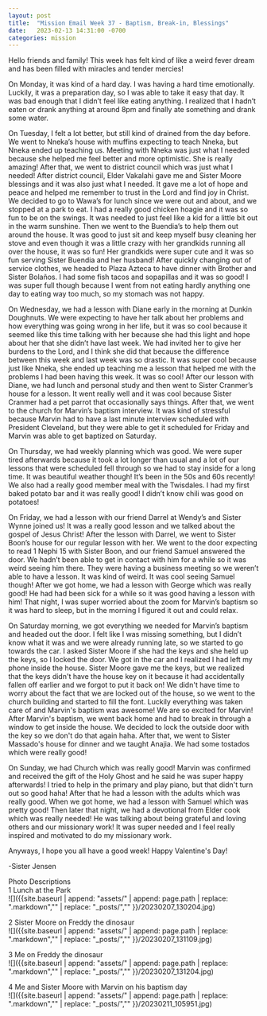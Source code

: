 ```yaml
---
layout: post
title:  "Mission Email Week 37 - Baptism, Break-in, Blessings"
date:   2023-02-13 14:31:00 -0700
categories: mission
---
```

Hello friends and family! This week has felt kind of like a weird fever dream and has been filled with miracles and tender mercies!

On Monday, it was kind of a hard day. I was having a hard time emotionally. Luckily, it was a preparation day, so I was able to take it easy that day. It was bad enough that I didn’t feel like eating anything. I realized that I hadn’t eaten or drank anything at around 8pm and finally ate something and drank some water.

On Tuesday, I felt a lot better, but still kind of drained from the day before. We went to Nneka’s house with muffins expecting to teach Nneka, but Nneka ended up teaching us. Meeting with Nneka was just what I needed because she helped me feel better and more optimistic. She is really amazing! After that, we went to district council which was just what I needed! After district council, Elder Vakalahi gave me and Sister Moore blessings and it was also just what I needed. It gave me a lot of hope and peace and helped me remember to trust in the Lord and find joy in Christ. We decided to go to Wawa’s for lunch since we were out and about, and we stopped at a park to eat. I had a really good chicken hoagie and it was so fun to be on the swings. It was needed to just feel like a kid for a little bit out in the warm sunshine. Then we went to the Buendia’s to help them out around the house. It was good to just sit and keep myself busy cleaning her stove and even though it was a little crazy with her grandkids running all over the house, it was so fun! Her grandkids were super cute and it was so fun serving Sister Buendia and her husband! After quickly changing out of service clothes, we headed to Plaza Azteca to have dinner with Brother and Sister Bolaños. I had some fish tacos and sopapillas and it was so good! I was super full though because I went from not eating hardly anything one day to eating way too much, so my stomach was not happy.

On Wednesday, we had a lesson with Diane early in the morning at Dunkin Doughnuts. We were expecting to have her talk about her problems and how everything was going wrong in her life, but it was so cool because it seemed like this time talking with her because she had this light and hope about her that she didn’t have last week. We had invited her to give her burdens to the Lord, and I think she did that because the difference between this week and last week was so drastic. It was super cool because just like Nneka, she ended up teaching me a lesson that helped me with the problems I had been having this week. It was so cool! After our lesson with Diane, we had lunch and personal study and then went to Sister Cranmer’s house for a lesson. It went really well and it was cool because Sister Cranmer had a pet parrot that occasionally says things. After that, we went to the church for Marvin’s baptism interview. It was kind of stressful because Marvin had to have a last minute interview scheduled with President Cleveland, but they were able to get it scheduled for Friday and Marvin was able to get baptized on Saturday.

On Thursday, we had weekly planning which was good. We were super tired afterwards because it took a lot longer than usual and a lot of our lessons that were scheduled fell through so we had to stay inside for a long time. It was beautiful weather though! It’s been in the 50s and 60s recently! We also had a really good member meal with the Twisdales. I had my first baked potato bar and it was really good! I didn’t know chili was good on potatoes!

On Friday, we had a lesson with our friend Darrel at Wendy’s and Sister Wynne joined us! It was a really good lesson and we talked about the gospel of Jesus Christ! After the lesson with Darrel, we went to Sister Boon’s house for our regular lesson with her. We went to the door expecting to read 1 Nephi 15 with Sister Boon, and our friend Samuel answered the door. We hadn’t been able to get in contact with him for a while so it was weird seeing him there. They were having a business meeting so we weren’t able to have a lesson. It was kind of weird. It was cool seeing Samuel though! After we got home, we had a lesson with George which was really good! He had had been sick for a while so it was good having a lesson with him! That night, I was super worried about the zoom for Marvin’s baptism so it was hard to sleep, but in the morning I figured it out and could relax.

On Saturday morning, we got everything we needed for Marvin’s baptism and headed out the door. I felt like I was missing something, but I didn’t know what it was and we were already running late, so we started to go towards the car. I asked Sister Moore if she had the keys and she held up the keys, so I locked the door. We got in the car and I realized I had left my phone inside the house. Sister Moore gave me the keys, but we realized that the keys didn't have the house key on it because it had accidentally fallen off earlier and we forgot to put it back on! We didn't have time to worry about the fact that we are locked out of the house, so we went to the church building and started to fill the font. Luckily everything was taken care of and Marvin's baptism was awesome! We are so excited for Marvin! After Marvin's baptism, we went back home and had to break in through a window to get inside the house. We decided to lock the outside door with the key so we don't do that again haha. After that, we went to Sister Massado's house for dinner and we taught Anajia. We had some tostados which were really good!

On Sunday, we had Church which was really good! Marvin was confirmed and received the gift of the Holy Ghost and he said he was super happy afterwards! I tried to help in the primary and play piano, but that didn't turn out so good haha! After that he had a lesson with the adults which was really good. When we got home, we had a lesson with Samuel which was pretty good! Then later that night, we had a devotional from Elder cook which was really needed! He was talking about being grateful and loving others and our missionary work! It was super needed and I feel really inspired and motivated to do my missionary work.

Anyways, I hope you all have a good week! Happy Valentine's Day!

-Sister Jensen

Photo Descriptions  
1 Lunch at the Park   
![]({{site.baseurl | append: "assets/" | append:  page.path | replace: ".markdown","" | replace: "_posts/",""  }}/20230207_130204.jpg)

2 Sister Moore on Freddy the dinosaur   
![]({{site.baseurl | append: "assets/" | append:  page.path | replace: ".markdown","" | replace: "_posts/",""  }}/20230207_131109.jpg)

3 Me on Freddy the dinosaur   
![]({{site.baseurl | append: "assets/" | append:  page.path | replace: ".markdown","" | replace: "_posts/",""  }}/20230207_131204.jpg)

4 Me and Sister Moore with Marvin on his baptism day   
![]({{site.baseurl | append: "assets/" | append:  page.path | replace: ".markdown","" | replace: "_posts/",""  }}/20230211_105951.jpg)
